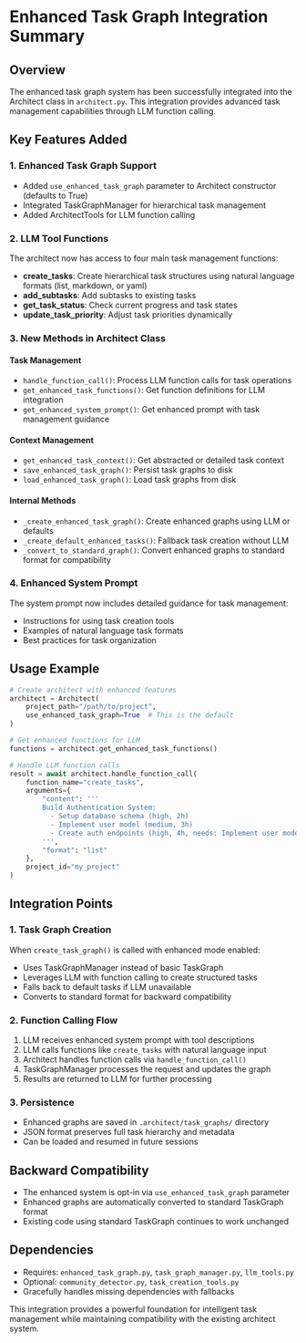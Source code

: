# Enhanced Task Graph Integration Summary

## Overview
The enhanced task graph system has been successfully integrated into the Architect class in `architect.py`. This integration provides advanced task management capabilities through LLM function calling.

## Key Features Added

### 1. **Enhanced Task Graph Support**
- Added `use_enhanced_task_graph` parameter to Architect constructor (defaults to True)
- Integrated TaskGraphManager for hierarchical task management
- Added ArchitectTools for LLM function calling

### 2. **LLM Tool Functions**
The architect now has access to four main task management functions:

- **create_tasks**: Create hierarchical task structures using natural language formats (list, markdown, or yaml)
- **add_subtasks**: Add subtasks to existing tasks
- **get_task_status**: Check current progress and task states
- **update_task_priority**: Adjust task priorities dynamically

### 3. **New Methods in Architect Class**

#### Task Management
- `handle_function_call()`: Process LLM function calls for task operations
- `get_enhanced_task_functions()`: Get function definitions for LLM integration
- `get_enhanced_system_prompt()`: Get enhanced prompt with task management guidance

#### Context Management
- `get_enhanced_task_context()`: Get abstracted or detailed task context
- `save_enhanced_task_graph()`: Persist task graphs to disk
- `load_enhanced_task_graph()`: Load task graphs from disk

#### Internal Methods
- `_create_enhanced_task_graph()`: Create enhanced graphs using LLM or defaults
- `_create_default_enhanced_tasks()`: Fallback task creation without LLM
- `_convert_to_standard_graph()`: Convert enhanced graphs to standard format for compatibility

### 4. **Enhanced System Prompt**
The system prompt now includes detailed guidance for task management:
- Instructions for using task creation tools
- Examples of natural language task formats
- Best practices for task organization

## Usage Example

```python
# Create architect with enhanced features
architect = Architect(
    project_path="/path/to/project",
    use_enhanced_task_graph=True  # This is the default
)

# Get enhanced functions for LLM
functions = architect.get_enhanced_task_functions()

# Handle LLM function calls
result = await architect.handle_function_call(
    function_name="create_tasks",
    arguments={
        "content": '''
        Build Authentication System:
          - Setup database schema (high, 2h)
          - Implement user model (medium, 3h)
          - Create auth endpoints (high, 4h, needs: Implement user model)
        ''',
        "format": "list"
    },
    project_id="my_project"
)
```

## Integration Points

### 1. **Task Graph Creation**
When `create_task_graph()` is called with enhanced mode enabled:
- Uses TaskGraphManager instead of basic TaskGraph
- Leverages LLM with function calling to create structured tasks
- Falls back to default tasks if LLM unavailable
- Converts to standard format for backward compatibility

### 2. **Function Calling Flow**
1. LLM receives enhanced system prompt with tool descriptions
2. LLM calls functions like `create_tasks` with natural language input
3. Architect handles function calls via `handle_function_call()`
4. TaskGraphManager processes the request and updates the graph
5. Results are returned to LLM for further processing

### 3. **Persistence**
- Enhanced graphs are saved in `.architect/task_graphs/` directory
- JSON format preserves full task hierarchy and metadata
- Can be loaded and resumed in future sessions

## Backward Compatibility
- The enhanced system is opt-in via `use_enhanced_task_graph` parameter
- Enhanced graphs are automatically converted to standard TaskGraph format
- Existing code using standard TaskGraph continues to work unchanged

## Dependencies
- Requires: `enhanced_task_graph.py`, `task_graph_manager.py`, `llm_tools.py`
- Optional: `community_detector.py`, `task_creation_tools.py`
- Gracefully handles missing dependencies with fallbacks

This integration provides a powerful foundation for intelligent task management while maintaining compatibility with the existing architect system.